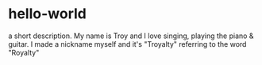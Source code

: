 # hello-world
a short description.
My name is Troy and I love singing, playing the piano & guitar. I made a nickname myself and it's "Troyalty" referring to the word "Royalty"
